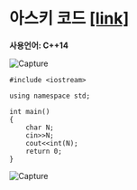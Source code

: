 # 아스키 코드 [[link]](https://www.acmicpc.net/problem/11654)
**사용언어: C++14**

![Capture](https://user-images.githubusercontent.com/38516906/66000851-48c64680-e46e-11e9-8543-501705dc9be8.PNG)

```
#include <iostream>

using namespace std;

int main()
{
    char N;
    cin>>N;
    cout<<int(N);
    return 0;
}
```
![Capture](https://user-images.githubusercontent.com/38516906/66000758-1f0d1f80-e46e-11e9-8876-51b4f805432b.PNG)
